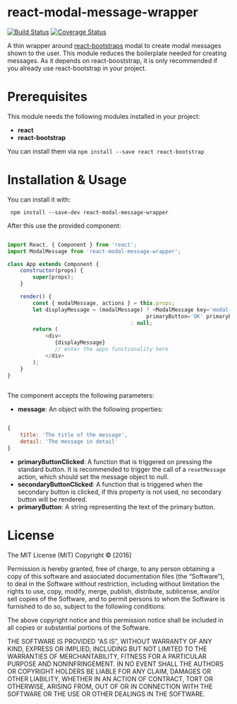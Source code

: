 # react-modal-message-wrapper

[![Build Status](https://travis-ci.org/jans510/react-modal-message-wrapper.svg?branch=master)](https://travis-ci.org/jans510/react-modal-message-wrapper) [![Coverage Status](https://coveralls.io/repos/github/jans510/react-modal-message-wrapper/badge.svg?branch=master)](https://coveralls.io/github/jans510/react-modal-message-wrapper?branch=master)

A thin wrapper around [react-bootstraps](http://react-bootstrap.github.io/) modal to create modal messages shown to the user. This module reduces the boilerplate needed for creating messages. As it depends on react-booststrap, it is only recommended if you already use react-bootstrap in your project.
 
# Prerequisites 

This module needs the following modules installed in your project:

* **react**
* **react-bootstrap**

You can install them via `npm install --save react react-bootstrap`

# Installation & Usage
 
You can install it with:
 
     npm install --save-dev react-modal-message-wrapper

After this use the provided component:

```javascript

import React, { Component } from 'react';
import ModalMessage from 'react-modal-message-wrapper';

class App extends Component {
    constructor(props) {
        super(props);
    }

    render() {
        const { modalMessage, actions } = this.props;
        let displayMessage = (modalMessage) ? <ModalMessage key='modal-message' message={modalMessage} 
                                            primaryButton='OK' primaryButtonClicked={actions.resetMessage}/>
                                       : null;
        return (
            <div>
               {displayMessage}
               // enter the apps functionality here
            </div>
        );
    }
}
 
```

The component accepts the following parameters:

* **message**: An object with the following properties:

```javascript

{
    title: 'The title of the message',
    detail: 'The message in detail'
}

```

* **primaryButtonClicked**: A function that is triggered on pressing the standard button. It is recommended to trigger the call of a `resetMessage` action, which should set the message object to null.
* **secondaryButtonClicked**: A function that is triggered when the secondary button is clicked, if this property is not used, no secondary button will be rendered.
* **primaryButton**: A string representing the text of the primary button.

# License

The MIT License (MIT) Copyright © [2016]

Permission is hereby granted, free of charge, to any person obtaining a copy of this software and associated documentation files (the “Software”), to deal in the Software without restriction, including without limitation the rights to use, copy, modify, merge, publish, distribute, sublicense, and/or sell copies of the Software, and to permit persons to whom the Software is furnished to do so, subject to the following conditions:

The above copyright notice and this permission notice shall be included in all copies or substantial portions of the Software.

THE SOFTWARE IS PROVIDED “AS IS”, WITHOUT WARRANTY OF ANY KIND, EXPRESS OR IMPLIED, INCLUDING BUT NOT LIMITED TO THE WARRANTIES OF MERCHANTABILITY, FITNESS FOR A PARTICULAR PURPOSE AND NONINFRINGEMENT. IN NO EVENT SHALL THE AUTHORS OR COPYRIGHT HOLDERS BE LIABLE FOR ANY CLAIM, DAMAGES OR OTHER LIABILITY, WHETHER IN AN ACTION OF CONTRACT, TORT OR OTHERWISE, ARISING FROM, OUT OF OR IN CONNECTION WITH THE SOFTWARE OR THE USE OR OTHER DEALINGS IN THE SOFTWARE.
